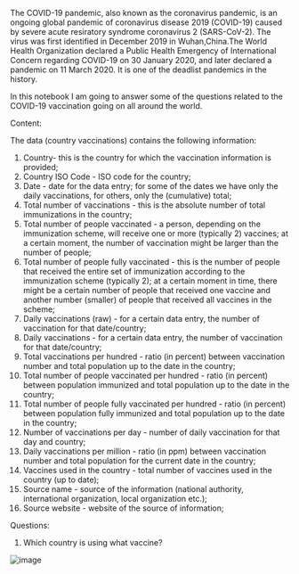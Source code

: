 The COVID-19 pandemic, also known as the coronavirus pandemic, is an ongoing global pandemic of coronavirus disease 2019 (COVID-19) caused by severe acute resiratory syndrome coronavirus 2 (SARS-CoV-2). The virus was first identified in December 2019 in Wuhan,China.The World Health Organization declared a Public Health Emergency of International Concern regarding COVID-19 on 30 January 2020, and later declared a pandemic on 11 March 2020. It is one of the deadlist pandemics in the history.

In this notebook I am going to answer some of the questions related to the COVID-19 vaccination going on all around the world. 
 
Content:

The data (country vaccinations) contains the following information:

1. Country- this is the country for which the vaccination information is provided;
2. Country ISO Code - ISO code for the country;
3. Date - date for the data entry; for some of the dates we have only the daily vaccinations, for others, only the (cumulative) total;
4. Total number of vaccinations - this is the absolute number of total immunizations in the country;
5. Total number of people vaccinated - a person, depending on the immunization scheme, will receive one or more (typically 2) vaccines; at a certain moment, the          number of vaccination might be larger than the number of people;
6. Total number of people fully vaccinated - this is the number of people that received the entire set of immunization according to the immunization scheme (typically 2); at a certain moment in time, there might be a certain number of people that received one vaccine and another number (smaller) of people that received all vaccines in the scheme;
7. Daily vaccinations (raw) - for a certain data entry, the number of vaccination for that date/country;
8. Daily vaccinations - for a certain data entry, the number of vaccination for that date/country;
9. Total vaccinations per hundred - ratio (in percent) between vaccination number and total population up to the date in the country;
10. Total number of people vaccinated per hundred - ratio (in percent) between population immunized and total population up to the date in the country;
11. Total number of people fully vaccinated per hundred - ratio (in percent) between population fully immunized and total population up to the date in the country;
12. Number of vaccinations per day - number of daily vaccination for that day and country;
13. Daily vaccinations per million - ratio (in ppm) between vaccination number and total population for the current date in the country;
14. Vaccines used in the country - total number of vaccines used in the country (up to date);
15. Source name - source of the information (national authority, international organization, local organization etc.);
16. Source website - website of the source of information;

Questions:

1) Which country is using what vaccine?

![image](https://user-images.githubusercontent.com/82351782/114599929-9c5f4600-9c48-11eb-9d2c-a955c1020ff6.png)

